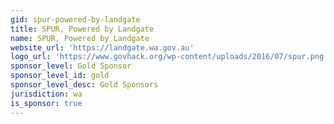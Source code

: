 ```yaml
---
gid: spur-powered-by-landgate
title: SPUR, Powered by Landgate
name: SPUR, Powered by Landgate
website_url: 'https://landgate.wa.gov.au'
logo_url: 'https://www.govhack.org/wp-content/uploads/2016/07/spur.png'
sponsor_level: Gold Sponsor
sponsor_level_id: gold
sponsor_level_desc: Gold Sponsors
jurisdiction: wa
is_sponsor: true
---
```

